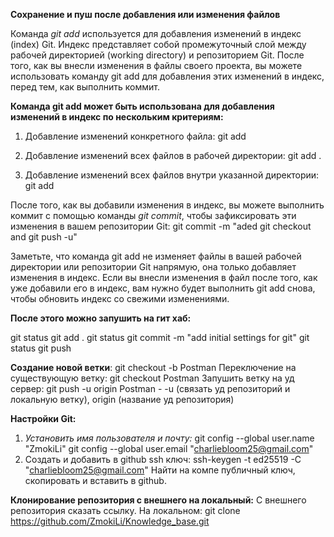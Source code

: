 **Сохранение и пуш после добавления или изменения файлов**

Команда *git add* используется для добавления изменений в индекс (index) Git. Индекс представляет собой промежуточный слой между рабочей директорией (working directory) и репозиторием Git. 
После того, как вы внесли изменения в файлы своего проекта, вы можете использовать команду git add для добавления этих изменений в индекс, перед тем, как выполнить коммит.

**Команда git add может быть использована для добавления изменений в индекс по нескольким критериям:**

1. Добавление изменений конкретного файла:
git add <filename>

2. Добавление изменений всех файлов в рабочей директории:
git add .

3. Добавление изменений всех файлов внутри указанной директории:
git add <directory>

После того, как вы добавили изменения в индекс, вы можете выполнить коммит с помощью команды *git commit*, чтобы зафиксировать эти изменения в вашем репозитории Git: 
git commit -m "aded git checkout and git push -u"

Заметьте, что команда git add не изменяет файлы в вашей рабочей директории или репозитории Git напрямую, она только добавляет изменения в индекс. Если вы внесли изменения в файл после того, как уже добавили его в индекс, вам нужно будет выполнить git add снова, чтобы обновить индекс со свежими изменениями.

**После этого можно запушить на гит хаб:**

git status
git add .
git status
git commit -m "add initial settings for git"
git status
git push

**Создание новой ветки**: 
git checkout -b Postman
Переключение на существующую ветку: git checkout Postman
Запушить ветку на уд сервер: git push -u origin Postman - -u (связать уд репозиторий и локальную ветку), origin (название уд репозитория)

**Настройки Git:**
1. *Установить имя пользователя и почту:*
git config --global user.name "ZmokiLi"
git config --global user.email "charliebloom25@gmail.com"
2. Создать и добавить в github ssh ключ:
ssh-keygen -t ed25519 -C "charliebloom25@gmail.com"
Найти на компе публичный ключ, скопировать и вставить в github.


**Клонирование репозитория с внешнего на локальный:**
С внешнего репозитория сказать ссылку. 
На локальном:
git clone https://github.com/ZmokiLi/Knowledge_base.git